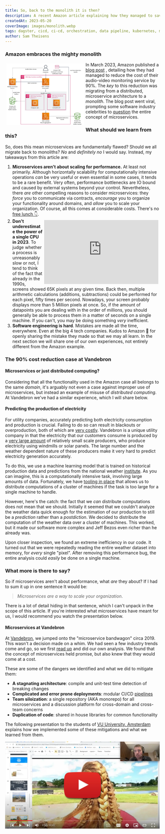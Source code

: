```yaml
---
title: So, back to the monolith it is then?
description: A recent Amazon article explaining how they managed to save costs by merging some of their services has lead some to question the value of microservices. What is our take?
createdAt: 2023-05-20
coverImage: images/monolith.webp
tags: dagster, cicd, ci-cd, orchestration, data pipeline, kubernetes, migration, helm, ansible
author: Sam Theisens
---
```



### Amazon embraces the mighty monolith

<img src="/images/step-functions.webp" alt="image alt text" style="width: 50%; float: left; padding: 5px;" />

In March 2023, Amazon published a [blog post](https://www.primevideotech.com/video-streaming/scaling-up-the-prime-video-audio-video-monitoring-service-and-reducing-costs-by-90)
, detailing how they had managed to reduce the cost of their audio-video monitoring service by 90%.
The _key_ to this reduction was migrating from a distributed, microservice architecture to a _monolith_.
The blog post went viral, prompting some software industry celebrities to 
[question](https://world.hey.com/dhh/even-amazon-can-t-make-sense-of-serverless-or-microservices-59625580) the entire concept of microservices.

### What should we learn from this?

So, does this mean microservices are fundamentally flawed? Should we all migrate back to monoliths?
_No_ and _definitely no_ I would say. Instead, my takeaways from this article are:

1.  **Microservices aren't about scaling for performance.** At least not primarily. Although horizontally scalability for
computationally intensive operations _can_ be very useful or even essential in some cases, it tends to be a rare benefit. Very often, performance bottlenecks are IO bound and caused by external systems beyond your control.
Nevertheless, there _are_ other compelling reasons to consider microservices: they _force_ you to communicate via contracts, _encourage_ you to organize your functionality around domains,
and _allow_ you to scale your organization. Of course, all this comes at considerable costs. There's no [free lunch 👇](#presentation).
2.  <iframe width="372" height="208" src="https://www.youtube.com/embed/RC_FHNRI8Lg" title="YouTube video player" frameborder="0" allow="accelerometer; autoplay; clipboard-write; encrypted-media; gyroscope; picture-in-picture; web-share" allowfullscreen style="float: right; padding: 5px;"></iframe> <b>Don't underestimate the power of a single CPU in 2023</b>. To judge whether a process is unreasonably slow or not, I tend to think of the fact that already in the 1990s, screens showed 65K pixels at any given time. Back then, multiple arithmetic calculations (additions, subtractions) could be performed for each pixel, fifty times per second. Nowadays, your screen probably displays more than 5 Million pixels at once. So, if the amount of datapoints you are dealing with in the order of millions, you should generally be able to process them in a matter of seconds on a single machine. If you can't, you may be doing something <i>very</i> inefficient.
3.  **Software engineering is hard**. Mistakes are made all the time, everywhere. Even at the big 4 tech companies. Kudos to Amazon 👏 for openly sharing the mistake they made so that we may all learn.
In the next section we will share one of our own experiences, not entirely different from the Amazon example.

### The 90% cost reduction case at Vandebron

#### Microservices or just distributed computing?
Considering that all the functionality used in the Amazon case all belongs to the same _domain_, it's arguably not even 
a case against improper use of microservices, but instead an example of misuse of *distributed computing*. <br/>
At Vandebron we've had a similar experience, which I will share below.

#### Predicting the production of electricity
For utility companies, accurately predicting both electricity consumption and production is crucial.
Failing to do so can result in blackouts or overproduction, both of which are [very costly](https://vandebron.nl/blog/hoe-houdt-onze-technologie-het-energienet-in-balans).
Vandebron is a unique utility company in that the electricity that our customers consume is produced by a [very large
amount](https://vandebron.nl/energiebronnen) of relatively small scale producers, who produce electricity using windmills or solar panels.
The large number and the weather dependent nature of these producers make it very hard to predict electricity generation accurately.

To do this, we use a machine learning model that is trained on historical production data 
and predictions from the national weather [institute](https://www.knmi.nl/). As you can imagine, this is a computationally intensive task, involving large amounts of data.
Fortunately, we have [tooling in place](https://www.vandebron.tech/blog/fueling-the-energy-transition-with-spark-part-1) that
allows us to distribute computations of a cluster of machines if the task is too large for a single machine to handle.

However, here's the catch: the fact that we _can_ distribute computations does not mean that we should. Initially it seemed that
we couldn't analyze the weather data quick enough for the estimation of our production to still be a _prediction_
rather than a _postdiction_. We decided to distribute the computation of the weather data over a cluster of machines.
This worked, but it made our software more complex and Jeff Bezos even richer than he already was.

Upon closer inspection, we found an extreme inefficiency in our code. It turned out that we were repeatedly reading the entire weather dataset
into memory, for _every_ single "pixel". After removing this performance bug, the entire analysis could _easily_ be done
on a single machine. 

### What more is there to say? <a id="presentation"> </a>


So if microservices aren't about performance, what _are_ they about? If I had to sum it up in one sentence It would be:
> _Microservices are a way to scale your organization_.

There is a lot of detail hiding in that sentence, which I can't unpack in the scope of this article. If you're interested
what microservices have meant for us, I would recommend you watch the presentation below.


#### Microservices at Vandebron
At [Vandebron](https://vandebron.nl/), we jumped onto the "microservice bandwagon" circa 2019. This wasn't a decision
made on a whim. We had seen a few industry trends come and go, so we first [read up](https://samnewman.io/books/building_microservices_2nd_edition/)
and did our own analysis. We found that the concept of microservices held promise, but also knew that they would come at a cost.

These are some of the dangers we identified and what we did to mitigate them:
 * **A stagnating architecture**: compile and unit-test time detection of breaking changes
 * **Complicated and error prone deployments**: modular CI/CD [pipelines](https://github.com/Vandebron/mpyl)
 * **Team siloization**: a single repository (AKA monorepo) for all microservices and a discussion platform for cross-domain and cross-team concerns
 * **Duplication of code**: shared in house libraries for common functionality


The following presentation to the students of [VU University, Amsterdam](https://vu.nl/) explains how we implemented
some of these mitigations and what we learned from them.

[![Presentation about micro services to students of VU Amsterdam](/images/play_presentation.webp)](https://youtu.be/HDs-pCsEzKM)
